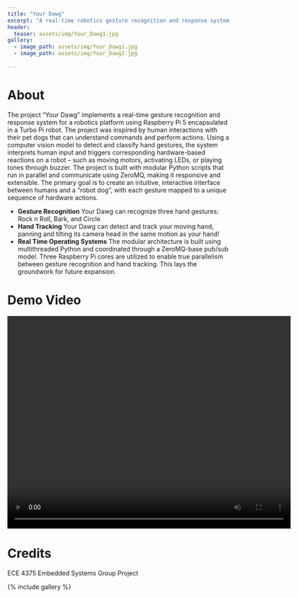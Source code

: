 ```yaml
---
title: "Your Dawg"
excerpt: "A real-time robotics gesture recognition and response system imitating a well-trained pet dog."
header:
  teaser: assets/img/Your_Dawg1.jpg
gallery:
  - image_path: assets/img/Your_Dawg1.jpg
  - image_path: assets/img/Your_Dawg2.jpg
   
---
```


# About
The project “Your Dawg” implements a real-time gesture recognition and response system for a robotics
platform using Raspberry Pi 5 encapsulated in a Turbo Pi robot. The project was inspired by human
interactions with their pet dogs that can understand commands and perform actions. Using a computer
vision model to detect and classify hand gestures, the system interprets human input and triggers
corresponding hardware-based reactions on a robot – such as moving motors, activating LEDs, or playing
tones through buzzer.
The project is built with modular Python scripts that run in parallel and communicate using ZeroMQ,
making it responsive and extensible. The primary goal is to create an intuitive, interactive interface
between humans and a “robot dog”, with each gesture mapped to a unique sequence of hardware actions.

* **Gesture Recognition** Your Dawg can recognize three hand gestures: Rock n Roll, Bark, and Circle
* **Hand Tracking** Your Dawg can detect and track your moving hand, panning and tilting its camera head in the same motion as your hand! 
* **Real Time Operating Systems** The modular architecture is built using multithreaded Python and coordinated through a ZeroMQ-base pub/sub model. Three Raspberry Pi cores are utilized to enable true parallelism between gesture recognition and hand tracking. This lays the groundwork for future expansion. 

# Demo Video
<video controls src="../assets/img/Your_Dawg_Demo.mov" title="Title" width="640" height="480" allowfullscreen="true" webkitallowfullscreen="true" mozallowfullscreen="true"  frameborder="0"></video>

# Credits
ECE 4375 Embedded Systems Group Project

{% include gallery %}
